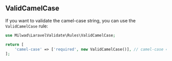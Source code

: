 ## ValidCamelCase

If you want to validate the camel-case string, you can use the `ValidCamelCase` rule:

```php
use Milwad\LaravelValidate\Rules\ValidCamelCase;

return [
    'camel-case' => ['required', new ValidCamelCase()], // camel-case => milwadDev
];
```
